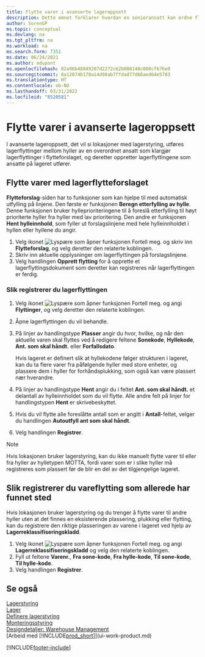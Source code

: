 ```yaml
---
title: Flytte varer i avanserte lageroppsett
description: Dette emnet forklarer hvordan en senioransatt kan ordne flytting av varer i avanserte lageroppsett – gjelder lokasjoner med lagerstyring.
author: SorenGP
ms.topic: conceptual
ms.devlang: na
ms.tgt_pltfrm: na
ms.workload: na
ms.search.form: 7351
ms.date: 06/24/2021
ms.author: edupont
ms.openlocfilehash: 02a96b48049207d2272c62b008148c000cf676e0
ms.sourcegitcommit: 8a12074b170a14d98ab7ffdad77d66aed64e5783
ms.translationtype: HT
ms.contentlocale: nb-NO
ms.lasthandoff: 03/31/2022
ms.locfileid: "8520581"
---
```

# <a name="move-items-in-advanced-warehouse-configurations"></a>Flytte varer i avanserte lageroppsett
I avanserte lageroppsett, det vil si lokasjoner med lagerstyring, utføres lagerflyttinger mellom hyller av en overordnet ansatt som klargjør lagerflyttinger i flytteforslaget, og deretter oppretter lagerflyttingene som ansatte på lageret utfører.  

## <a name="to-move-items-with-the-warehouse-movement-worksheet"></a>Flytte varer med lagerflytteforslaget
**Flytteforslag**-siden har to funksjoner som kan hjelpe til med automatisk utfylling på linjene. Den første er funksjonen **Beregn etterfylling av hylle**. Denne funksjonen bruker hylleprioriteringene til å foreslå etterfylling til høyt prioriterte hyller fra hyller med lav prioritering. Den andre er funksjonen **Hent hylleinnhold**, som fyller ut forslagslinjene med hele hylleinnholdet i hyllen eller hyllene du angir.

1.  Velg ikonet ![Lyspære som åpner funksjonen Fortell meg.](media/ui-search/search_small.png "Fortell hva du vil gjøre") og skriv inn **Flytteforslag**, og velg deretter den relaterte koblingen.  
2.  Skriv inn aktuelle opplysninger om lagerflyttingen på forslagslinjene.  
3. Velg handlingen **Opprett flytting** for å opprette et lagerflyttingsdokument som deretter kan registreres når lagerflyttingen er ferdig.  

### <a name="to-register-the-warehouse-movement"></a>Slik registrerer du lagerflyttingen  
1.  Velg ikonet ![Lyspære som åpner funksjonen Fortell meg.](media/ui-search/search_small.png "Fortell hva du vil gjøre") og angi **Flyttinger**, og velg deretter den relaterte koblingen.  
2.  Åpne lagerflyttingen du vil behandle.  
3.  På linjer av handlingstype **Plasser** angir du hvor, hvilke, og når den aktuelle varen skal flyttes ved å redigere feltene **Sonekode**, **Hyllekode**, **Ant. som skal håndt.** eller **Forfallsdato**.  

    Hvis lageret er definert slik at hyllekodene følger strukturen i lageret, kan du ta flere varer fra påfølgende hyller med store enheter, og plassere dem i hyller for forhåndsplukking, som også kan være plassert nær hverandre.  
4.  På linjer av handlingstype **Hent** angir du i feltet **Ant. som skal håndt.** et delantall av hylleinnholdet som du vil flytte. Alle andre felt på linjer for handlingstypen **Hent** er skrivebeskyttet.  
5.  Hvis du vil flytte alle foreslåtte antall som er angitt i **Antall**-feltet, velger du handlingen **Autoutfyll ant som skal håndt**.  
6. Velg handlingen **Registrer**.  

> [!NOTE]  
>  Hvis lokasjonen bruker lagerstyring, kan du ikke manuelt flytte varer til eller fra hyller av hylletypen MOTTA, fordi varer som er i slike hyller må registreres som plassert før de blir en del av det tilgjengelige lageret.

## <a name="to-register-the-movement-of-an-item-that-has-already-occurred"></a>Slik registrerer du vareflytting som allerede har funnet sted  
Hvis lokasjonen bruker lagerstyring og du trenger å flytte varer til andre hyller uten at det finnes en eksisterende plassering, plukking eller flytting, kan du registrere den riktige plasseringen av varene i lageret ved hjelp av **Lagerreklassifiseringskladd**.

1.  Velg ikonet ![Lyspære som åpner funksjonen Fortell meg.](media/ui-search/search_small.png "Fortell hva du vil gjøre") og angi **Lagerreklassifiseringskladd** og velg den relaterte koblingen.  
2.  Fyll ut feltene **Varenr.**, **Fra sone-kode**, **Fra hylle-kode**, **Til sone-kode**, **Til hylle-kode**.  
3.  Velg handlingen **Registrer**.  

## <a name="see-also"></a>Se også  
[Lagerstyring](warehouse-manage-warehouse.md)  
[Lager](inventory-manage-inventory.md)  
[Definere lagerstyring](warehouse-setup-warehouse.md)     
[Monteringsstyring](assembly-assemble-items.md)    
[Designdetaljer: Warehouse Management](design-details-warehouse-management.md)  
[Arbeid med [!INCLUDE[prod_short](includes/prod_short.md)]](ui-work-product.md)


[!INCLUDE[footer-include](includes/footer-banner.md)]